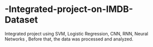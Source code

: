 # -Integrated-project-on-IMDB-Dataset
Integrated project using SVM, Logistic Regression, CNN, RNN, Neural Networks , Before that, the data was processed and analyzed.
